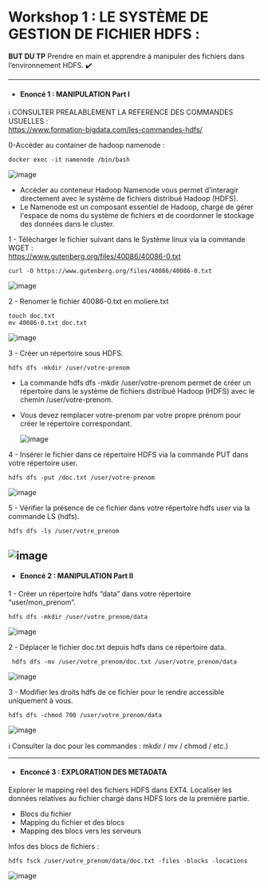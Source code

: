 # Workshop 1 : LE SYSTÈME DE GESTION DE FICHIER HDFS :

**BUT DU TP**
Prendre en main et apprendre à manipuler des fichiers dans l’environnement HDFS. :heavy_check_mark: 

---
- #### Enoncé 1 : MANIPULATION Part I

:information_source: CONSULTER PREALABLEMENT LA REFERENCE DES COMMANDES USUELLES :<br/>
https://www.formation-bigdata.com/les-commandes-hdfs/

0-Accéder au container de hadoop namenode :
```console
docker exec -it namenode /bin/bash
```
  ![image](https://github.com/zineb-kplr/Hadoop-Workshops/assets/123749462/22d43971-f5e4-41de-96a6-055036d8d01a)
- Accéder au conteneur Hadoop Namenode vous permet d'interagir directement avec le système de fichiers distribué Hadoop (HDFS).
- Le Namenode est un composant essentiel de Hadoop, chargé de gérer l'espace de noms du système de fichiers et de coordonner le stockage des données dans le cluster.

1 - Télécharger le fichier suivant dans le Système linux via la commande WGET :<br/>
https://www.gutenberg.org/files/40086/40086-0.txt
```console
curl -O https://www.gutenberg.org/files/40086/40086-0.txt
```

![image](https://github.com/zineb-kplr/Hadoop-Workshops/assets/123749462/2e249879-1045-467b-aee9-989957886cf2)

2 - Renomer le fichier 40086-0.txt en moliere.txt
```console
touch doc.txt
mv 40086-0.txt doc.txt
```

![image](https://github.com/zineb-kplr/Hadoop-Workshops/assets/123749462/84c8da2a-7577-4c25-ac37-7721e52cca73)

3 - Créer un répertoire sous HDFS.

```console
hdfs dfs -mkdir /user/votre-prenom
```
- La commande hdfs dfs -mkdir /user/votre-prenom permet de créer un répertoire dans le système de fichiers distribué Hadoop (HDFS) avec le chemin /user/votre-prenom.
- Vous devez remplacer votre-prenom par votre propre prénom pour créer le répertoire correspondant.

  ![image](https://github.com/zineb-kplr/Hadoop-Workshops/assets/123749462/d51cffbe-dab3-4e75-9213-afc6978bcf78)

4 - Insérer le fichier dans ce répertoire HDFS via la commande PUT dans votre répertoire user.

```console
hdfs dfs -put /doc.txt /user/votre-prenom
```
  ![image](https://github.com/zineb-kplr/Hadoop-Workshops/assets/123749462/aedadcdb-417b-45ef-a093-088a3c4075c4)


5 - Vérifier la présence de ce fichier dans votre répertoire hdfs user via la commande LS (hdfs).

```console
hdfs dfs -ls /user/votre_prenom
```
   ![image](https://github.com/zineb-kplr/Hadoop-Workshops/assets/123749462/919d9dd3-8a20-4891-8ec5-50d8df695e3b)
---
- #### Enoncé 2 : MANIPULATION Part II

1 - Créer un répertoire hdfs “data” dans votre répertoire “user/mon_prenom”.
```console
hdfs dfs -mkdir /user/votre_prenom/data
```
 ![image](https://github.com/zineb-kplr/Hadoop-Workshops/assets/123749462/55fa9a4b-f98f-499d-82bc-afd0270fbf0c)

 2 - Déplacer le fichier doc.txt depuis hdfs dans ce répertoire data.
```console
 hdfs dfs -mv /user/votre_prenom/doc.txt /user/votre_prenom/data
```
  ![image](https://github.com/zineb-kplr/Hadoop-Workshops/assets/123749462/f0effd6a-c0bd-4cc2-b068-270d96204814)


3 - Modifier les droits hdfs de ce fichier pour le rendre accessible uniquement à vous.
```console
hdfs dfs -chmod 700 /user/votre_prenom/data
 ```
  ![image](https://github.com/zineb-kplr/Hadoop-Workshops/assets/123749462/27c9e8d9-6db9-43f0-ab21-10b00a8e3c78)

:information_source: Consulter la doc pour les commandes :  mkdir / mv / chmod / etc.)

---
- #### Enconcé 3 : EXPLORATION DES METADATA
Explorer le mapping réel des fichiers HDFS dans EXT4.
Localiser les données relatives au fichier chargé dans HDFS lors de la première partie.
* Blocs du fichier
* Mapping du fichier et des blocs
* Mapping des blocs vers les serveurs

Infos des blocs de fichiers :
```console  
hdfs fsck /user/votre_prenom/data/doc.txt -files -blocks -locations 
```  
![image](https://github.com/zineb-kplr/Hadoop-Workshops/assets/123749462/c6baf732-622c-4900-8fc5-538ea56c7170)
